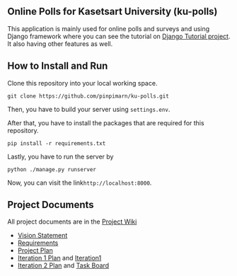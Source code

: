 ## Online Polls for Kasetsart University (ku-polls)

This application is mainly used for online polls and surveys and using Django framework where you can see the tutorial on [Django Tutorial project](https://docs.djangoproject.com/en/4.1/intro/tutorial01/). It also having other features as well.

## How to Install and Run

Clone this repository into your local working space.

```
git clone https://github.com/pinpimarn/ku-polls.git
```

Then, you have to build your server using `settings.env`.

After that, you have to install the packages that are  required for this repository.

```
pip install -r requirements.txt
```

Lastly, you have to run the server by

```
python ./manage.py runserver
```

Now, you can visit the link`http://localhost:8000`.


## Project Documents

All project documents are in the [Project Wiki](https://github.com/pinpimarn/ku-polls/wiki)

- [Vision Statement](https://github.com/pinpimarn/ku-polls/wiki/Vision-Statement)
- [Requirements](https://github.com/pinpimarn/ku-polls/wiki/Requirements)
- [Project Plan](https://github.com/pinpimarn/ku-polls/wiki/Development-Plan)
- [Iteration 1 Plan](https://github.com/pinpimarn/ku-polls/wiki/Iteration-1-Plan) and [Iteration1](https://github.com/users/pinpimarn/projects/1/views/2)
- [Iteration 2 Plan](https://github.com/pinpimarn/ku-polls/wiki/Iteration-2-Plan) and [Task Board](https://github.com/users/pinpimarn/projects/1/views/3)
